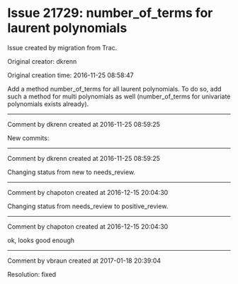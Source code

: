 # Issue 21729: number_of_terms for laurent polynomials

Issue created by migration from Trac.

Original creator: dkrenn

Original creation time: 2016-11-25 08:58:47

Add a method number_of_terms for all laurent polynomials. To do so, add such a method for multi polynomials as well (number_of_terms for univariate polynomials exists already).


---

Comment by dkrenn created at 2016-11-25 08:59:25

New commits:


---

Comment by dkrenn created at 2016-11-25 08:59:25

Changing status from new to needs_review.


---

Comment by chapoton created at 2016-12-15 20:04:30

Changing status from needs_review to positive_review.


---

Comment by chapoton created at 2016-12-15 20:04:30

ok, looks good enough


---

Comment by vbraun created at 2017-01-18 20:39:04

Resolution: fixed
